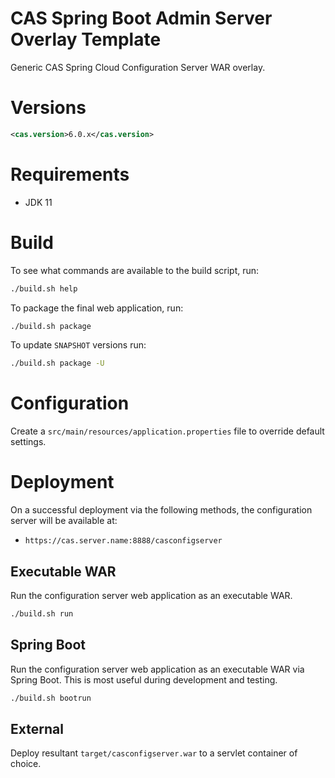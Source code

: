 CAS Spring Boot Admin Server Overlay Template
============================

Generic CAS Spring Cloud Configuration Server WAR overlay.

# Versions

```xml
<cas.version>6.0.x</cas.version>
```

# Requirements

* JDK 11

# Build

To see what commands are available to the build script, run:

```bash
./build.sh help
```

To package the final web application, run:

```bash
./build.sh package
```

To update `SNAPSHOT` versions run:

```bash
./build.sh package -U
```

# Configuration

Create a `src/main/resources/application.properties` file to override default settings.

# Deployment

On a successful deployment via the following methods, the configuration server will be available at:

* `https://cas.server.name:8888/casconfigserver`

## Executable WAR

Run the configuration server web application as an executable WAR.

```bash
./build.sh run
```

## Spring Boot

Run the configuration server web application as an executable WAR via Spring Boot. This is most useful during development and testing.

```bash
./build.sh bootrun
```

## External

Deploy resultant `target/casconfigserver.war`  to a servlet container of choice.